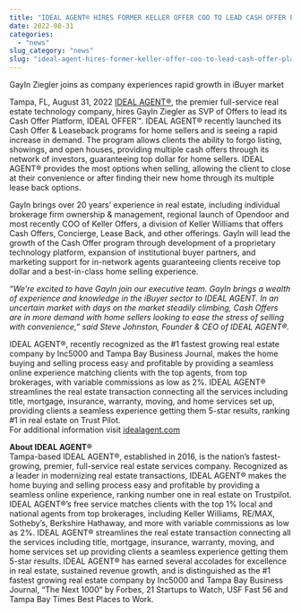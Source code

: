 ```yaml
---
title: "IDEAL AGENT® HIRES FORMER KELLER OFFER COO TO LEAD CASH OFFER PLATFORM, IDEAL OFFER"
date: 2022-08-31
categories:
  - "news"
slug_category: "news"
slug: "ideal-agent-hires-former-keller-offer-coo-to-lead-cash-offer-platform-ideal-offer"
---
```


Gayln Ziegler joins as company experiences rapid growth in iBuyer market

Tampa, FL, August 31, 2022
[I](https://idealagent.com?utm_source=blog&utm_medium=press_release&utm_campaign=gayln)[DEAL AGENT®](https://idealagent.com?utm_source=blog&utm_medium=press_release&utm_campaign=gayln),
the premier full-service real estate technology company, hires Gayln Ziegler as SVP of Offers to lead its Cash Offer
Platform, IDEAL OFFER™. IDEAL AGENT® recently launched its Cash Offer & Leaseback programs for home sellers and is
seeing a rapid increase in demand. The program allows clients the ability to forgo listing, showings, and open houses,
providing multiple cash offers through its network of investors, guaranteeing top dollar for home sellers. IDEAL AGENT®
provides the most options when selling, allowing the client to close at their convenience or after finding their new
home through its multiple lease back options.

Gayln brings over 20 years’ experience in real estate, including individual brokerage firm ownership & management,
regional launch of Opendoor and most recently COO of Keller Offers, a division of Keller Williams that offers Cash
Offers, Concierge, Lease Back, and other offerings. Gayln will lead the growth of the Cash Offer program through
development of a proprietary technology platform, expansion of institutional buyer partners, and marketing support for
in-network agents guaranteeing clients receive top dollar and a best-in-class home selling experience.

_“We’re excited to have Gayln join our executive team. Gayln brings a wealth of experience and knowledge in the iBuyer
sector to IDEAL AGENT. In an uncertain market with days on the market steadily climbing, Cash Offers are in more demand
with home sellers looking to ease the stress of selling with convenience,” said Steve Johnston, Founder & CEO of IDEAL
AGENT®._

IDEAL AGENT®, recently recognized as the #1 fastest growing real estate company by Inc5000 and Tampa Bay Business
Journal, makes the home buying and selling process easy and profitable by providing a seamless online experience
matching clients with the top agents, from top brokerages, with variable commissions as low as 2%. IDEAL AGENT®
streamlines the real estate transaction connecting all the services including title, mortgage, insurance, warranty,
moving, and home services set up, providing clients a seamless experience getting them 5-star results, ranking #1 in
real estate on Trust Pilot.    
For additional information
visit [idealagent.com](https://idealagent.com?utm_source=blog&utm_medium=press_release&utm_campaign=gayln)

**About IDEAL AGENT®**  
Tampa-based IDEAL AGENT®, established in 2016, is the nation’s fastest-growing, premier, full-service real estate
services company. Recognized as a leader in modernizing real estate transactions, IDEAL AGENT® makes the home buying and
selling process easy and profitable by providing a seamless online experience, ranking number one in real estate on
Trustpilot. IDEAL AGENT®’s free service matches clients with the top 1% local and national agents from top brokerages,
including Keller Williams, RE/MAX, Sotheby’s, Berkshire Hathaway, and more with variable commissions as low as 2%. IDEAL
AGENT® streamlines the real estate transaction connecting all the services including title, mortgage, insurance,
warranty, moving, and home services set up providing clients a seamless experience getting them 5-star results. IDEAL
AGENT® has earned several accolades for excellence in real estate, sustained revenue growth, and is distinguished as the
#1 fastest growing real estate company by Inc5000 and Tampa Bay Business Journal, “The Next 1000” by Forbes, 21 Startups
to Watch, USF Fast 56 and Tampa Bay Times Best Places to Work.

###
